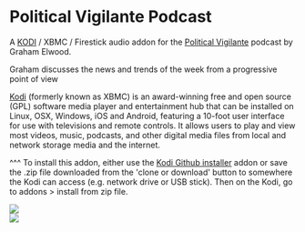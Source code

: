Political Vigilante Podcast
=============================

A <a href="www.kodi.tv">KODI</a> / XBMC / Firestick audio addon for the <a href="https://www.grahamelwood.com/#podcasts">Political Vigilante</a> podcast by Graham Elwood.<br>

Graham discusses the news and trends of the week from a progressive point of view<br>

<a href="www.kodi.tv">Kodi</a> (formerly known as XBMC) is an award-winning free and open source (GPL) software media player and entertainment hub that can be installed on Linux, OSX, Windows, iOS and Android, featuring a 10-foot user interface for use with televisions and remote controls. It allows users to play and view most videos, music, podcasts, and other digital media files from local and network storage media and the internet.<br>

^^^ To install this addon, either use the <a href="https://www.tvaddons.co/github-browser-kodi/">Kodi Github installer</a> addon or save the .zip file downloaded from the 'clone or download' button to somewhere the Kodi can access (e.g. network drive or USB stick). Then on the Kodi, go to addons > install from zip file.<br>

<img src="https://www.grahamelwood.com/wp-content/uploads/2017/08/political-vigilante-thumb.jpg">
<br><a href="http://www.kodi.tv"><img src="https://kodi.tv/sites/default/files/page/field_image/about--devices.jpg">
